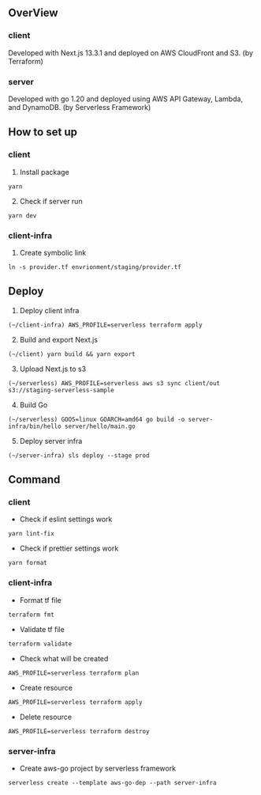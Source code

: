 ## OverView
### client
Developed with Next.js 13.3.1 and deployed on AWS CloudFront and S3. (by Terraform)

### server
Developed with go 1.20 and deployed using AWS API Gateway, Lambda, and DynamoDB. (by Serverless Framework)

## How to set up
### client
1. Install package

```
yarn
```

2. Check if server run

```
yarn dev
```

### client-infra
1. Create symbolic link

```
ln -s provider.tf envrionment/staging/provider.tf
```

## Deploy
1. Deploy client infra

```
(~/client-infra) AWS_PROFILE=serverless terraform apply
```

2. Build and export Next.js

```
(~/client) yarn build && yarn export
```

3. Upload Next.js to s3

```
(~/serverless) AWS_PROFILE=serverless aws s3 sync client/out s3://staging-serverless-sample
```

4. Build Go 

```
(~/serverless) GOOS=linux GOARCH=amd64 go build -o server-infra/bin/hello server/hello/main.go
```

5. Deploy server infra

```
(~/server-infra) sls deploy --stage prod
```

## Command
### client
- Check if eslint settings work

```
yarn lint-fix
```

- Check if prettier settings work

```
yarn format
```

### client-infra
- Format tf file

```
terraform fmt
```

- Validate tf file

```
terraform validate
```

- Check what will be created

```
AWS_PROFILE=serverless terraform plan
```

- Create resource

```
AWS_PROFILE=serverless terraform apply
```

- Delete resource

```
AWS_PROFILE=serverless terraform destroy
```

### server-infra
- Create aws-go project by serverless framework

```
serverless create --template aws-go-dep --path server-infra
```
